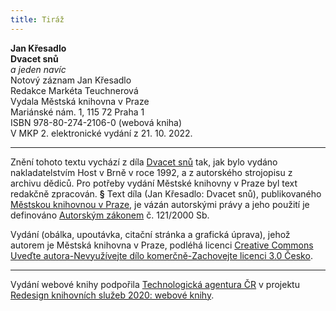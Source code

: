 ```yaml
---
title: Tiráž
---
```


**Jan Křesadlo**    
**Dvacet snů**  
*a jeden navíc*  
Notový záznam Jan Křesadlo  
Redakce Markéta Teuchnerová  
Vydala Městská knihovna v Praze  
Mariánské nám. 1, 115 72 Praha 1  
ISBN 978-80-274-2106-0 (webová kniha)  
V MKP 2. elektronické vydání z 21. 10. 2022.

***

Znění tohoto textu vychází z díla [Dvacet snů](https://search.mlp.cz/cz/titul/dvacet-snu/38911/#/) tak, jak bylo vydáno nakladatelstvím Host v Brně v roce 1992, a z autorského strojopisu z archivu dědiců. Pro potřeby vydání Městské knihovny v Praze byl text redakčně zpracován.
**§**
Text díla (Jan Křesadlo: Dvacet snů), publikovaného [Městskou knihovnou v Praze](https://www.mlp.cz/cz/), je vázán autorskými právy a jeho použití je definováno [Autorským zákonem](https://www.mkcr.cz/predpisy-zakonu-709.html) č. 121/2000 Sb.

Vydání (obálka, upoutávka, citační stránka a grafická úprava), jehož autorem je Městská knihovna v Praze, podléhá licenci [Creative Commons Uveďte autora-Nevyužívejte dílo komerčně-Zachovejte licenci 3.0 Česko](https://creativecommons.org/licenses/by-nc-sa/3.0/cz/).


***

Vydání webové knihy podpořila [Technologická agentura ČR](https://www.tacr.cz/) v projektu [Redesign knihovních služeb 2020: webové knihy](https://starfos.tacr.cz/cs/project/TL04000391).
